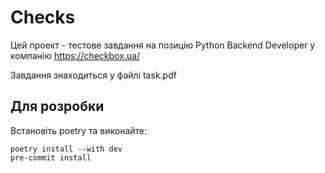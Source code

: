 # Checks
Цей проект - тестове завдання на позицію Python Backend Developer у компанію https://checkbox.ua/

Завдання знаходиться у файлі task.pdf

## Для розробки
Встановіть poetry та виконайте:
```
poetry install --with dev
pre-commit install
```
